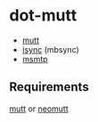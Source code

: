 # dot-mutt

- [mutt](https://wiki.archlinux.org/index.php/Mutt)
- [isync](https://wiki.archlinux.org/index.php/Isync) (mbsync)
- [msmtp](https://wiki.archlinux.org/index.php/msmtp)

## Requirements

[mutt](https://github.com/weynhamz/mutt)
or [neomutt](https://github.com/neomutt/neomutt)
